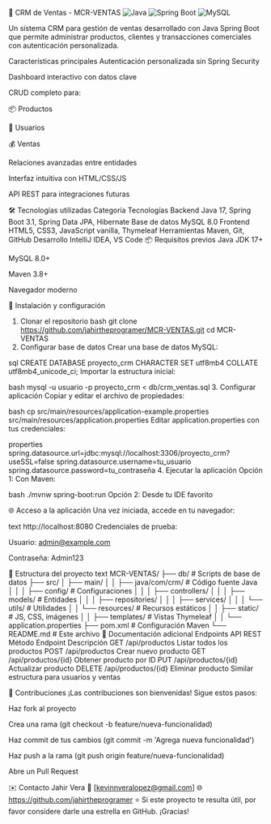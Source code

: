 🚀 CRM de Ventas - MCR-VENTAS
![Java](https://img.shields.io/badge/Java-17-orange?style=flat&logo=java)
![Spring Boot](https://img.shields.io/badge/Spring_Boot-3.1-green?style=flat&logo=spring)
![MySQL](https://img.shields.io/badge/MySQL-8.0-blue?style=flat&logo=mysql)


Un sistema CRM para gestión de ventas desarrollado con Java Spring Boot que permite administrar productos, clientes y transacciones comerciales con autenticación personalizada.

Características principales
Autenticación personalizada sin Spring Security

Dashboard interactivo con datos clave

CRUD completo para:

📦 Productos

👥 Usuarios

💰 Ventas

Relaciones avanzadas entre entidades

Interfaz intuitiva con HTML/CSS/JS

API REST para integraciones futuras

🛠️ Tecnologías utilizadas
Categoría	Tecnologías
Backend	Java 17, Spring Boot 3.1, Spring Data JPA, Hibernate
Base de datos	MySQL 8.0
Frontend	HTML5, CSS3, JavaScript vanilla, Thymeleaf
Herramientas	Maven, Git, GitHub
Desarrollo	IntelliJ IDEA, VS Code
📦 Requisitos previos
Java JDK 17+

MySQL 8.0+

Maven 3.8+

Navegador moderno

🚀 Instalación y configuración
1. Clonar el repositorio
bash
git clone https://github.com/jahirtheprogramer/MCR-VENTAS.git
cd MCR-VENTAS
2. Configurar base de datos
Crear una base de datos MySQL:

sql
CREATE DATABASE proyecto_crm CHARACTER SET utf8mb4 COLLATE utf8mb4_unicode_ci;
Importar la estructura inicial:

bash
mysql -u usuario -p proyecto_crm < db/crm_ventas.sql
3. Configurar aplicación
Copiar y editar el archivo de propiedades:

bash
cp src/main/resources/application-example.properties src/main/resources/application.properties
Editar application.properties con tus credenciales:

properties
spring.datasource.url=jdbc:mysql://localhost:3306/proyecto_crm?useSSL=false
spring.datasource.username=tu_usuario
spring.datasource.password=tu_contraseña
4. Ejecutar la aplicación
Opción 1: Con Maven:

bash
./mvnw spring-boot:run
Opción 2: Desde tu IDE favorito

🌐 Acceso a la aplicación
Una vez iniciada, accede en tu navegador:

text
http://localhost:8080
Credenciales de prueba:

Usuario: admin@example.com

Contraseña: Admin123

📂 Estructura del proyecto
text
MCR-VENTAS/
├── db/                   # Scripts de base de datos
├── src/
│   ├── main/
│   │   ├── java/com/crm/ # Código fuente Java
│   │   │   ├── config/   # Configuraciones
│   │   │   ├── controllers/
│   │   │   ├── models/   # Entidades
│   │   │   ├── repositories/
│   │   │   ├── services/
│   │   │   └── utils/    # Utilidades
│   │   └── resources/    # Recursos estáticos
│   │       ├── static/   # JS, CSS, imágenes
│   │       ├── templates/ # Vistas Thymeleaf
│   │       └── application.properties
├── pom.xml               # Configuración Maven
└── README.md             # Este archivo
📝 Documentación adicional
Endpoints API REST
Método	Endpoint	Descripción
GET	/api/productos	Listar todos los productos
POST	/api/productos	Crear nuevo producto
GET	/api/productos/{id}	Obtener producto por ID
PUT	/api/productos/{id}	Actualizar producto
DELETE	/api/productos/{id}	Eliminar producto
Similar estructura para usuarios y ventas

🤝 Contribuciones
¡Las contribuciones son bienvenidas! Sigue estos pasos:

Haz fork al proyecto

Crea una rama (git checkout -b feature/nueva-funcionalidad)

Haz commit de tus cambios (git commit -m 'Agrega nueva funcionalidad')

Haz push a la rama (git push origin feature/nueva-funcionalidad)

Abre un Pull Request


✉️ Contacto
Jahir Vera
📧 [kevinnveralopez@gmail.com]
🌐 https://github.com/jahirtheprogramer
⭐ Si este proyecto te resulta útil, por favor considere darle una estrella en GitHub. ¡Gracias!
